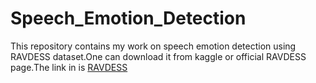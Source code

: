 # Speech_Emotion_Detection
   
   This repository contains my work on speech emotion detection using RAVDESS dataset.One can download it from kaggle or official RAVDESS page.The link in is <a href="https://zenodo.org/record/1188976#.Xl-poCEzZ0w" > RAVDESS</a>
